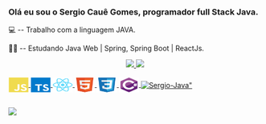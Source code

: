<!---
SergioCaueGomes/SergioCaueGomes is a ✨ special ✨ repository because its `README.md` (this file) appears on your GitHub profile.
You can click the Preview link to take a look at your changes.
--->

### Olá eu sou o Sergio Cauê Gomes, programador full Stack Java.

:computer: -- Trabalho com a linguagem JAVA.

:man_student: -- Estudando Java Web | Spring, Spring Boot | ReactJs.


<div align="center">
  <a href="https://github.com/SergioCaueGomes">
  <img height="180em" src="https://github-readme-stats.vercel.app/api?username=SergioCaueGomes&show_icons=true&theme=dracula&include_all_commits=true&count_private=true"/>
  <img height="180em" src="https://github-readme-stats.vercel.app/api/top-langs/?username=SergioCaueGomes&layout=compact&langs_count=7&theme=dracula"/>
</div>
  
<div style="display: inline_block"><br>
  <img align="center" alt="Sergio-Js" height="30" width="40" src="https://raw.githubusercontent.com/devicons/devicon/master/icons/javascript/javascript-plain.svg">
  <img align="center" alt="Sergio-Ts" height="30" width="40" src="https://raw.githubusercontent.com/devicons/devicon/master/icons/typescript/typescript-plain.svg">
  <img align="center" alt="Sergio-React" height="30" width="40" src="https://raw.githubusercontent.com/devicons/devicon/master/icons/react/react-original.svg">
  <img align="center" alt="Sergio-HTML" height="30" width="40" src="https://raw.githubusercontent.com/devicons/devicon/master/icons/html5/html5-original.svg">
  <img align="center" alt="Sergio-CSS" height="30" width="40" src="https://raw.githubusercontent.com/devicons/devicon/master/icons/css3/css3-original.svg">
  <img align="center" alt="Sergio-Csharp" height="30" width="40" src="https://raw.githubusercontent.com/devicons/devicon/master/icons/csharp/csharp-original.svg">
  <img align="center" alt=Sergio-Java" height="40" width="50" src="https://cdn.icon-icons.com/icons2/2415/PNG/512/java_original_wordmark_logo_icon_146459.png">
  
##
                                                                                                                                           
  <div>
    <a href="https://www.linkedin.com/in/s%C3%A9rgio-cau%C3%AA-gomes-bb725097/" target="_blank"><img src="https://img.shields.io/badge/-LinkedIn-%230077B5?style=for-the-badge&logo=linkedin&logoColor=white" target="_blank"></a> 
  </div>
